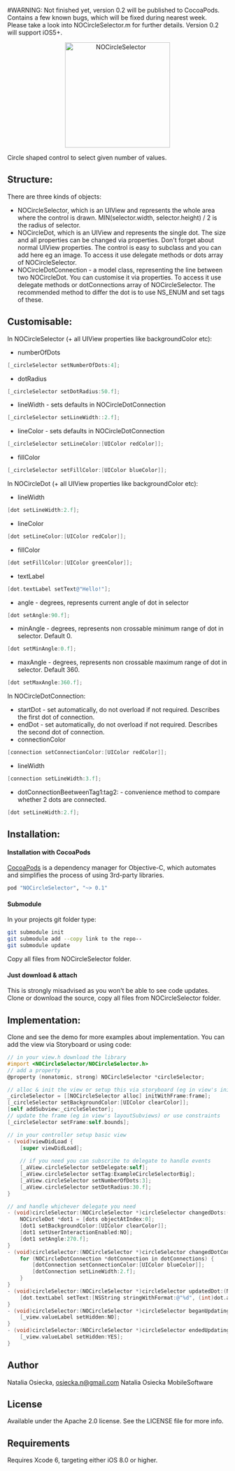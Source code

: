 #WARNING: Not finished yet, version 0.2 will be published to CocoaPods. Contains a few known bugs, which will be fixed during nearest week. Please take a look into NOCircleSelector.m for further details. Version 0.2 will support iOS5+.

<p align="center" ><img src="https://raw.github.com/natalia-osa/NOCircleSelector/master/ReadmeImages/Demo.gif" alt="NOCircleSelector" title="NOCircleSelector" height="240"></p>

Circle shaped control to select given number of values.

## Structure:
There are three kinds of objects: 
- NOCircleSelector, which is an UIView and represents the whole area where the control is drawn. MIN(selector.width, selector.height) / 2 is the radius of selector.
- NOCircleDot, which is an UIView and represents the single dot. The size and all properties can be changed via properties. Don't forget about normal UIView properties. The control is easy to subclass and you can add here eg an image. To access it use delegate methods or dots array of NOCircleSelector.
- NOCircleDotConnection - a model class, representing the line between two NOCircleDot. You can customise it via properties. To access it use delegate methods or dotConnections array of NOCircleSelector.
The recommended method to differ the dot is to use NS_ENUM and set tags of these.

## Customisable:
In NOCircleSelector (+ all UIView properties like backgroundColor etc):
- numberOfDots
```objective-c
[_circleSelector setNumberOfDots:4];
```
- dotRadius
```objective-c
[_circleSelector setDotRadius:50.f];
```
- lineWidth - sets defaults in NOCircleDotConnection
```objective-c
[_circleSelector setLineWidth::2.f];
```
- lineColor - sets defaults in NOCircleDotConnection
```objective-c
[_circleSelector setLineColor:[UIColor redColor]];
```
- fillColor
```objective-c
[_circleSelector setFillColor:[UIColor blueColor]];
```

In NOCircleDot (+ all UIView properties like backgroundColor etc):
- lineWidth
```objective-c
[dot setLineWidth:2.f];
```
- lineColor
```objective-c
[dot setLineColor:[UIColor redColor]];
```
- fillColor
```objective-c
[dot setFillColor:[UIColor greenColor]];
```
- textLabel
```objective-c
[dot.textLabel setText@"Hello!"];
```
- angle - degrees, represents current angle of dot in selector
```objective-c
[dot setAngle:90.f];
```
- minAngle - degrees, represents non crossable minimum range of dot in selector. Default 0.
```objective-c
[dot setMinAngle:0.f];
```
- maxAngle - degrees, represents non crossable maximum range of dot in selector. Default 360.
```objective-c
[dot setMaxAngle:360.f];
```

In NOCircleDotConnection:
- startDot - set automatically, do not overload if not required. Describes the first dot of connection.
- endDot - set automatically, do not overload if not required. Describes the second dot of connection.
- connectionColor
```objective-c
[connection setConnectionColor:[UIColor redColor]];
```
- lineWidth
```objective-c
[connection setLineWidth:3.f];
```
- dotConnectionBeetweenTag1:tag2: - convenience method to compare whether 2 dots are connected.
```objective-c
[dot setLineWidth:2.f];
```

## Installation:
#### Installation with CocoaPods
[CocoaPods](http://cocoapods.org) is a dependency manager for Objective-C, which automates and simplifies the process of using 3rd-party libraries.
```ruby
pod "NOCircleSelector", "~> 0.1"
```
#### Submodule
In your projects git folder type:
```bash
git submodule init
git submodule add --copy link to the repo--
git submodule update
```
Copy all files from NOCircleSelector folder.
#### Just download & attach
This is strongly misadvised as you won't be able to see code updates. Clone or download the source, copy all files from NOCircleSelector folder.

## Implementation:
Clone and see the demo for more examples about implementation. You can add the view via Storyboard or using code:
```objective-c
// in your view.h download the library
#import <NOCircleSelector/NOCircleSelector.h>
// add a property
@property (nonatomic, strong) NOCircleSelector *circleSelector;

// alloc & init the view or setup this via storyboard (eg in view's initWithFrame:)
_circleSelector = [[NOCircleSelector alloc] initWithFrame:frame];
[_circleSelector setBackgroundColor:[UIColor clearColor]];
[self addSubview:_circleSelector];
// update the frame (eg in view's layoutSubviews) or use constraints
[_circleSelector setFrame:self.bounds];

// in your controller setup basic view
- (void)viewDidLoad {
    [super viewDidLoad];
    
    // if you need you can subscribe to delegate to handle events
    [_aView.circleSelector setDelegate:self];
    [_aView.circleSelector setTag:ExampleCircleSelectorBig];
    [_aView.circleSelector setNumberOfDots:3];
    [_aView.circleSelector setDotRadius:30.f];
}

// and handle whichever delegate you need
- (void)circleSelector:(NOCircleSelector *)circleSelector changedDots:(NSArray *)dots {
    NOCircleDot *dot1 = [dots objectAtIndex:0];
    [dot1 setBackgroundColor:[UIColor clearColor]];
    [dot1 setUserInteractionEnabled:NO];
    [dot1 setAngle:270.f];
}
- (void)circleSelector:(NOCircleSelector *)circleSelector changedDotConnections:(NSArray *)dotConnections {
    for (NOCircleDotConnection *dotConnection in dotConnections) {
        [dotConnection setConnectionColor:[UIColor blueColor]];
        [dotConnection setLineWidth:2.f];
    }
}
- (void)circleSelector:(NOCircleSelector *)circleSelector updatedDot:(NOCircleDot *)dot {
    [dot.textLabel setText:[NSString stringWithFormat:@"%d", (int)dot.angle]];
}
- (void)circleSelector:(NOCircleSelector *)circleSelector beganUpdatingDotPosition:(NOCircleDot *)dot {
    [_view.valueLabel setHidden:NO];
}
- (void)circleSelector:(NOCircleSelector *)circleSelector endedUpdatingDotPosition:(NOCircleDot *)dot {
    [_view.valueLabel setHidden:YES];
}
```
## Author

Natalia Osiecka, osiecka.n@gmail.com
Natalia Osiecka MobileSoftware

## License

Available under the Apache 2.0 license. See the LICENSE file for more info.

## Requirements

Requires Xcode 6, targeting either iOS 8.0 or higher.
